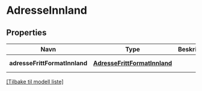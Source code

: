 # AdresseInnland

## Properties

| Navn                          | Type                                                          | Beskrivelse | Notater           |
|-------------------------------|---------------------------------------------------------------|-------------|-------------------|
| **adresseFrittFormatInnland** | [**AdresseFrittFormatInnland**](AdresseFrittFormatInnland.md) |             | [default to null] |

[[Tilbake til modell liste]](../index.md)

